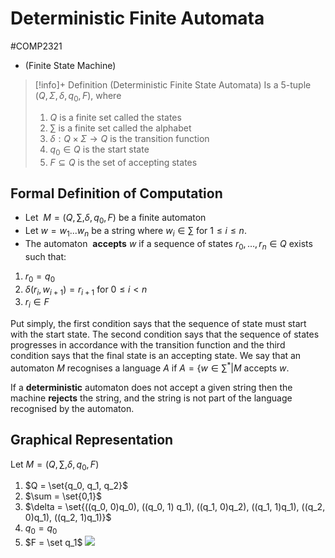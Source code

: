 # Deterministic Finite Automata
#COMP2321
- (Finite State Machine)
> [!info]+ Definition (Deterministic Finite State Automata)
> Is a 5-tuple $(Q, Σ, δ, q_0, F)$, where
> 1. $Q$ is a finite set called the states
> 2. $\sum$ is a finite set called the alphabet
> 3. $δ : Q × Σ \rightarrow Q$ is the transition function
> 4. $q_0 ∈ Q$ is the start state
> 5. $F ⊆ Q$ is the set of accepting states
## Formal Definition of Computation
- Let  $M = (Q, \sum , \delta, q_0, F)$ be a finite automaton
- Let $w = w_1 ... w_n$ be a string where $w_i \in \sum \text{ for } 1 \leq i \leq n$.
- The automaton  **accepts** $w$ if a sequence of states $r_0, \dots, r_n \in Q$ exists such that:
1. $r_0 = q_0$
2. $\delta (r_i, w_{i+1}) = r_{i+1} \text{ for } 0 \leq i < n$
3. $r_i \in F$

Put simply, the first condition says that the sequence of state must start with the start state. The second condition says that the sequence of states progresses in accordance with the transition function and the third condition says that the final state is an accepting state. We say that an automaton $M$ recognises a language $A$ if $A = \{w \in \sum^* | M \text{ accepts } w$.

If a **deterministic** automaton does not accept a given string then the machine **rejects** the string, and the string is not part of the language recognised by the automaton.

## Graphical Representation
Let $M = (Q, \sum, \delta, q_0, F)$
1. $Q = \set{q_0, q_1, q_2}$
2. $\sum = \set{0,1}$
3. $\delta = \set{((q_0, 0)q_0), ((q_0, 1) q_1), ((q_1, 0)q_2), ((q_1, 1)q_1), ((q_2, 0)q_1), ((q_2, 1)q_1)}$
4. $q_0 = q_0$
5. $F = \set q_1$
![](DFA.png)
